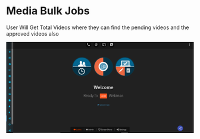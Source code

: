 # Media Bulk Jobs

User Will Get Total Videos where they can find the pending videos and the approved videos also

![](../.gitbook/assets/image%20%28194%29.png)

